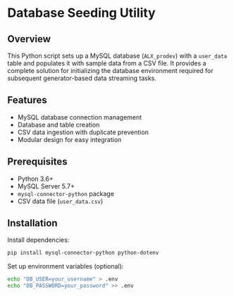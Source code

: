 # Database Seeding Utility

## Overview
This Python script sets up a MySQL database (`ALX_prodev`) with a `user_data` table and populates it with sample data from a CSV file. It provides a complete solution for initializing the database environment required for subsequent generator-based data streaming tasks.

## Features
- MySQL database connection management
- Database and table creation
- CSV data ingestion with duplicate prevention
- Modular design for easy integration

## Prerequisites
- Python 3.6+
- MySQL Server 5.7+
- `mysql-connector-python` package
- CSV data file (`user_data.csv`)

## Installation
Install dependencies:
   ```bash
   pip install mysql-connector-python python-dotenv
   ```
Set up environment variables (optional):
   ```bash
   echo "DB_USER=your_username" > .env
   echo "DB_PASSWORD=your_password" >> .env
